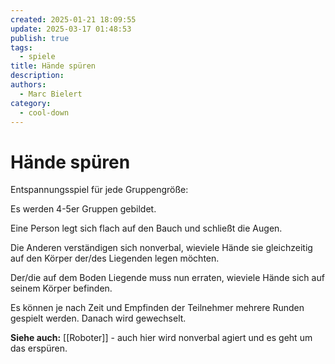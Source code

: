```yaml
---
created: 2025-01-21 18:09:55
update: 2025-03-17 01:48:53
publish: true
tags:
  - spiele
title: Hände spüren
description: 
authors:
  - Marc Bielert
category:
  - cool-down
---
```


#  Hände spüren

Entspannungsspiel für jede Gruppengröße:

Es werden 4-5er Gruppen gebildet.

Eine Person legt sich flach auf den Bauch und schließt die Augen.

Die Anderen verständigen sich nonverbal, wieviele Hände sie gleichzeitig auf den Körper der/des Liegenden legen möchten.

Der/die auf dem Boden Liegende muss nun erraten, wieviele Hände sich auf seinem Körper befinden.

Es können je nach Zeit und Empfinden der Teilnehmer mehrere Runden gespielt werden. Danach wird gewechselt.

**Siehe auch:** 
[[Roboter]] - auch hier wird nonverbal agiert und es geht um das erspüren.
